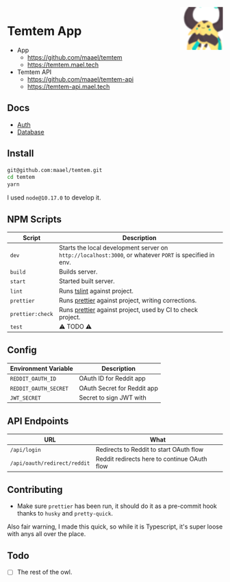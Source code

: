 <img height="100" align="right" src="./public/favicon.png">

# Temtem App

- App
  - https://github.com/maael/temtem
  - https://temtem.mael.tech
- Temtem API
  - https://github.com/maael/temtem-api
  - https://temtem-api.mael.tech

## Docs

- [Auth](./docs/AUTH.md)
- [Database](./docs/DATABASE.md)

## Install

```sh
git@github.com:maael/temtem.git
cd temtem
yarn
```

I used `node@10.17.0` to develop it.

## NPM Scripts

| Script           | Description                                                                                             |
| ---------------- | ------------------------------------------------------------------------------------------------------- |
| `dev`            | Starts the local development server on `http://localhost:3000`, or whatever `PORT` is specified in env. |
| `build`          | Builds server.                                                                                          |
| `start`          | Started built server.                                                                                   |
| `lint`           | Runs [tslint](https://www.npmjs.com/package/tslint) against project.                                    |
| `prettier`       | Runs [prettier](https://www.npmjs.com/package/prettier) against project, writing corrections.           |
| `prettier:check` | Runs [prettier](https://www.npmjs.com/package/prettier) against project, used by CI to check project.   |
| `test`           | ⚠️ TODO ⚠️                                                                                              |

## Config

| Environment Variable  | Description                 |
| --------------------- | --------------------------- |
| `REDDIT_OAUTH_ID`     | OAuth ID for Reddit app     |
| `REDDIT_OAUTH_SECRET` | OAuth Secret for Reddit app |
| `JWT_SECRET`          | Secret to sign JWT with     |

## API Endpoints

| URL                          | What                                         |
| ---------------------------- | -------------------------------------------- |
| `/api/login`                 | Redirects to Reddit to start OAuth flow      |
| `/api/oauth/redirect/reddit` | Reddit redirects here to continue OAuth flow |

## Contributing

- Make sure `prettier` has been run, it should do it as a pre-commit hook thanks to `husky` and `pretty-quick`.

Also fair warning, I made this quick, so while it is Typescript, it's super loose with anys all over the place.

## Todo

- [ ] The rest of the owl.
